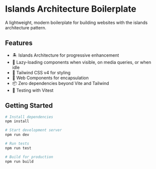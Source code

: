 # Islands Architecture Boilerplate

A lightweight, modern boilerplate for building websites with the islands architecture pattern.

## Features

- 🏝️ Islands Architecture for progressive enhancement
- 🌊 Lazy-loading components when visible, on media queries, or when idle
- 🎨 Tailwind CSS v4 for styling
- 🧩 Web Components for encapsulation
- 📦 Zero dependencies beyond Vite and Tailwind
- 🧪 Testing with Vitest

## Getting Started

```bash
# Install dependencies
npm install

# Start development server
npm run dev

# Run tests
npm run test

# Build for production
npm run build